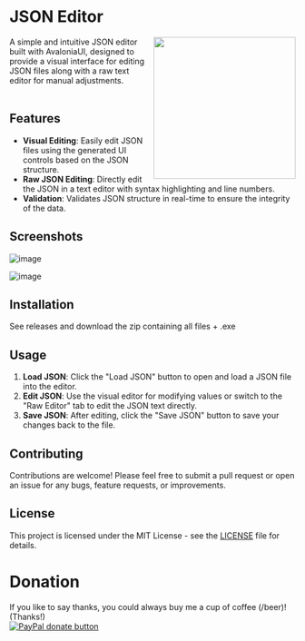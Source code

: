 ﻿
# JSON Editor

<img src="https://github.com/user-attachments/assets/0f47e988-295b-4ea9-849c-56353e902739" align="right" height="250" width="250" />

A simple and intuitive JSON editor built with AvaloniaUI, designed to provide a visual interface for editing JSON files along with a raw text editor for manual adjustments.
<br/><br/>

## Features

- **Visual Editing**: Easily edit JSON files using the generated UI controls based on the JSON structure.
- **Raw JSON Editing**: Directly edit the JSON in a text editor with syntax highlighting and line numbers.
- **Validation**: Validates JSON structure in real-time to ensure the integrity of the data.

## Screenshots

![image](https://github.com/user-attachments/assets/339dec18-823a-45b9-a1a8-8002151be158) 

![image](https://github.com/user-attachments/assets/e29a523c-deb3-4896-9f7b-9b434fc5c90e)


## Installation
See releases and download the zip containing all files + .exe


## Usage

1. **Load JSON**: Click the "Load JSON" button to open and load a JSON file into the editor.
2. **Edit JSON**: Use the visual editor for modifying values or switch to the "Raw Editor" tab to edit the JSON text directly.
3. **Save JSON**: After editing, click the "Save JSON" button to save your changes back to the file.


## Contributing

Contributions are welcome! Please feel free to submit a pull request or open an issue for any bugs, feature requests, or improvements.


## License

This project is licensed under the MIT License - see the [LICENSE](LICENSE) file for details.


# Donation

If you like to say thanks, you could always buy me a cup of coffee (/beer)!   
(Thanks!)  
[![PayPal donate button](https://img.shields.io/badge/paypal-donate-yellow.svg)](https://www.paypal.me/markheinis)
